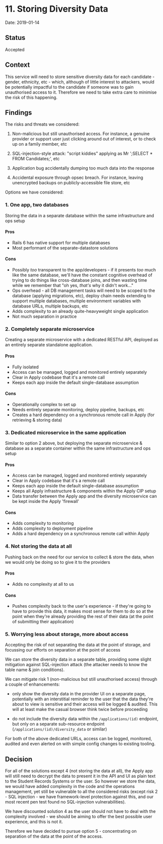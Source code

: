 # 11. Storing Diversity Data

Date: 2019-01-14

## Status

Accepted

## Context

This service will need to store sensitive diversity data for each candidate - gender, ethnicity, etc - which, although of little interest to attackers, would be potentially impactful to the candidate if someone was to gain unauthorised access to it. Therefore we need to take extra care to minimise the risk of this happening.

## Findings

The risks and threats we considered:

1. Non-malicious but still unauthorised access. For instance, a genuine provider or support user just clicking around out of interest, or to check up on a family member, etc

2. SQL-injection-style attack: "script kiddies" applying as Mr ';SELECT * FROM Candidates;', etc

3. Application bug accidentally dumping too much data into the response

4. Accidental exposure through opsec breach. For instance, leaving unencrypted backups on publicly-accessible file store, etc

Options we have considered:

### 1. One app, two databases

Storing the data in a separate database within the same infrastructure and ops setup

#### Pros

- Rails 6 has native support for multiple databases
- Most performant of the separate-datastore solutions

#### Cons

- Possibly _too_ transparent to the app/developers - if it presents _too_ much like the same database, we'll have the constant cognitive overhead of trying to do things like cross-database joins, and then wasting time while we remember that "oh yes, _that's_ why it didn't work..."
- Ops overhead - all DB management tasks will need to be scoped to the database (applying migrations, etc), deploy chain needs extending to support multiple databases, multiple environment variables with database URLs, multiple backups, etc
- Adds complexity to an already quite-heavyweight single application
- Not much separation in practice

### 2. Completely separate microservice

Creating a separate microservice with a dedicated RESTful API, deployed as an entirely separate standalone application.

#### Pros

- Fully isolated
- Access can be managed, logged and monitored entirely separately
- Clear in Apply codebase that it's a remote call
- Keeps each app inside the default single-database assumption

#### Cons

- Operationally complex to set up
- Needs entirely separate monitoring, deploy pipeline, backups, etc
- Creates a hard dependency on a synchronous remote call in Apply (for retrieving & storing data)

### 3. Dedicated microservice in the same application

Similar to option 2 above, but deploying the separate microservice & database as a separate container within the same infrastructure and ops setup

#### Pros

- Access can be managed, logged and monitored entirely separately
- Clear in Apply codebase that it's a remote call
- Keeps each app inside the default single-database assumption
- Keeps all Apply infrastructure & components within the Apply CIP setup
- Data transfer between the Apply app and the diversity microservice can be kept inside the Apply 'firewall'

#### Cons

- Adds complexity to monitoring
- Adds complexity to deployment pipeline
- Adds a hard dependency on a synchronous remote call within Apply

### 4. Not storing the data at all

Pushing back on the need for our service to collect & store the data, when we would only be doing so to give it to the providers

#### Pros

- Adds no complexity at all to us

#### Cons

- Pushes complexity back to the user's experience - if they're going to have to provide this data, it makes most sense for them to do so at the point when they're already providing the rest of their data (at the point of submitting their application)


### 5. Worrying less about storage, more about access

Accepting the risk of not separating the data at the point of storage, and focussing our efforts on separation at the point of access

We can store the diversity data in a separate table, providing some slight mitigation against SQL-injection attack (the attacker needs to know the table name & join conditions).

We can mitigate risk 1 (non-malicious but still unauthorised access) through a couple of enhancements:
- only show the diversity data in the provider UI on a separate page, potentially with an interstitial reminder to the user that the data they're about to view is sensitive and their access will be logged & audited. This will at least make the casual browser think twice before proceeding

- do not include the diversity data within the `/applications/(id)` endpoint, but only on a separate sub-resource endpoint (`/applications/(id)/diversity_data` or similar)

For both of the above dedicated URLs, access can be logged, monitored, audited and even alerted on with simple config changes to existing tooling.

## Decision

For all of the solutions except 4 (not storing the data at all), the Apply app will still need to decrypt the data to present it in the API and UI as plain text to the Student Records Systems or the user. So however we store the data, we would have added complexity in the code and the operations management, yet still be vulnerable to all the considered risks (except risk 2 - SQL injection - we have framework-level protection against this, and our most recent pen test found no SQL-injection vulnerabilities).

We have discounted solution 4 as the user should not have to deal with the complexity involved - we should be aiming to offer the best possible user experience, and this is not it.

Therefore we have decided to pursue option 5 - concentrating on separation of the data at the point of the access.
